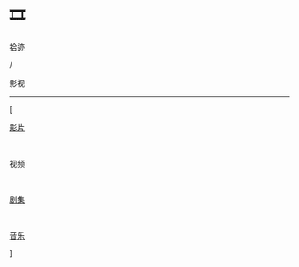 # 🎞️


<div class="nav-tab">
  <a href="../../cages"><p class="not">拾迹</p></a>
  <p class="now">/</p><p class="now">影视</p>
</div>

---

<div class="nav-tab">
  <p class="bord">[</p>
  <a href="../movies"><p class="not">影片</p></a>&nbsp;
  <p class="now">视频</p>&nbsp;
  <a href="../drama"><p class="not">剧集</p></a>&nbsp;
  <a href="../music"><p class="not">音乐</p></a>
  <p class="bord">]</p>
</div>

<!-- {{< admonition question "时政" true false >}}
🎞️ 罕见的习近平 - [1](https://www.youtube.com/watch?v=MdD8YAGf_aY) 2 3
{{< /admonition >}} -->

<!-- 

历史

中越战争 - 欣哥的超级补习班 - 1 2 3 4 5 6 7 8 9 10
朝鲜战争解密档案 - 欣哥的超级补习班 - 1 2 3 4 5 6 7 8 9 10

陈平 2018 开放的模式
2019 2020

华莱士访谈

 -->
